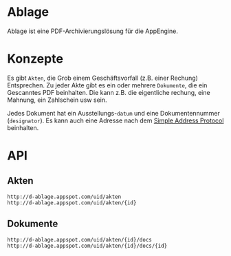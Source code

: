 Ablage
======

Ablage ist eine PDF-Archivierungslösung für die AppEngine.

Konzepte
========

Es gibt `Akten`, die Grob einem Geschäftsvorfall (z.B. einer Rechung) Entsprechen. Zu jeder Akte gibt es ein oder mehrere `Dokumente`, die ein Gescanntes PDF beinhalten. Die kann z.B. die eigentliche rechung, eine Mahnung, ein Zahlschein usw sein.

Jedes Dokument hat ein Ausstellungs-`datum` und eine Dokumentennummer (`designator`). Es kann auch eine Adresse nach dem [Simple Address Protocol][1] beinhalten. 



API
===

Akten
-----

    http://d-ablage.appspot.com/uid/akten
    http://d-ablage.appspot.com/uid/akten/{id}


Dokumente
---------

    http://d-ablage.appspot.com/uid/akten/{id}/docs
    http://d-ablage.appspot.com/uid/akten/{id}/docs/{id}


[1]: http://github.com/hudora/huTools/blob/master/doc/standards/address_protocol.markdown#readme